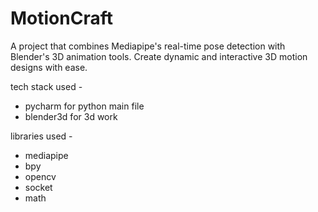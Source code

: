 # MotionCraft
A project that combines Mediapipe's real-time pose detection with Blender's 3D animation tools. Create dynamic and interactive 3D motion designs with ease.

tech stack used -
*  pycharm for python main file
*  blender3d for 3d work

libraries used -
*  mediapipe
*  bpy
*  opencv
*  socket
*  math
